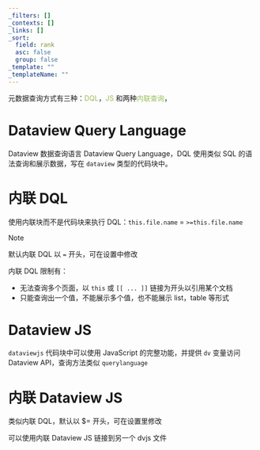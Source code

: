 ```yaml
---
_filters: []
_contexts: []
_links: []
_sort:
  field: rank
  asc: false
  group: false
_template: ""
_templateName: ""
---
```

元数据查询方式有三种：<font color="#9bbb59">DQL</font>，<font color="#9bbb59">JS</font> 和两种<font color="#9bbb59">内联查询</font>，

# Dataview Query Language

Dataview 数据查询语言 Dataview Query Language，DQL 使用类似 SQL 的语法查询和展示数据，写在 `dataview` 类型的代码块中。

# 内联 DQL

使用内联块而不是代码块来执行 DQL：`this.file.name` = `>=this.file.name`

> [!note]
> 默认内联 DQL 以 `=` 开头，可在设置中修改

内联 DQL 限制有：
- 无法查询多个页面，以 `this` 或 `[[ ... ]]` 链接为开头以引用某个文档
- 只能查询出一个值，不能展示多个值，也不能展示 list，table 等形式

# Dataview JS

`dataviewjs` 代码块中可以使用 JavaScript 的完整功能，并提供 `dv` 变量访问 Dataview API，查询方法类似 `querylanguage`

# 内联 Dataview JS

类似内联 DQL，默认以 $= 开头，可在设置里修改

可以使用内联 Dataview JS 链接到另一个 dvjs 文件

